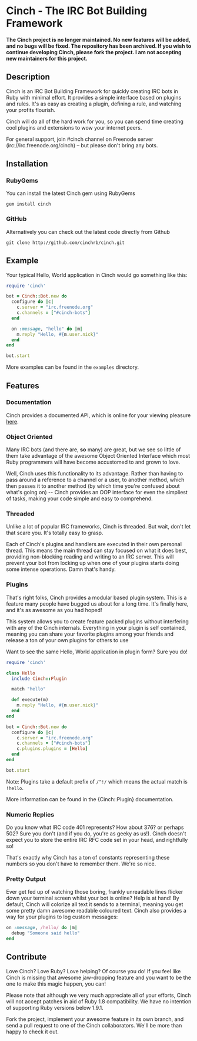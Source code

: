 Cinch - The IRC Bot Building Framework
=====================================

**The Cinch project is no longer maintained. No new features will be
added, and no bugs will be fixed. The repository has been archived. If
you wish to continue developing Cinch, please fork the project. I am
not accepting new maintainers for this project.**

Description
-----------

Cinch is an IRC Bot Building Framework for quickly creating IRC bots in
Ruby with minimal effort. It provides a simple interface based on plugins and
rules. It's as easy as creating a plugin, defining a rule, and watching your
profits flourish.

Cinch will do all of the hard work for you, so you can spend time creating cool
plugins and extensions to wow your internet peers.

For general support, join #cinch channel on Freenode server (irc://irc.freenode.org/cinch) – but
please don't bring any bots.

Installation
------------

### RubyGems

You can install the latest Cinch gem using RubyGems

```
gem install cinch
```

### GitHub

Alternatively you can check out the latest code directly from Github

```
git clone http://github.com/cinchrb/cinch.git
```

Example
-------

Your typical Hello, World application in Cinch would go something like this:

```ruby
require 'cinch'

bot = Cinch::Bot.new do
  configure do |c|
    c.server = "irc.freenode.org"
    c.channels = ["#cinch-bots"]
  end

  on :message, "hello" do |m|
    m.reply "Hello, #{m.user.nick}"
  end
end

bot.start
```

More examples can be found in the `examples` directory.

Features
--------

### Documentation

Cinch provides a documented API, which is online for your viewing pleasure
[here](http://rubydoc.info/gems/cinch/frames).

### Object Oriented

Many IRC bots (and there are, **so** many) are great, but we see so little of
them take advantage of the awesome Object Oriented Interface which most Ruby
programmers will have become accustomed to and grown to love.

Well, Cinch uses this functionality to its advantage. Rather than having to
pass around a reference to a channel or a user, to another method, which then
passes it to another method (by which time you're confused about what's
going on) -- Cinch provides an OOP interface for even the simpliest of tasks,
making your code simple and easy to comprehend.

### Threaded

Unlike a lot of popular IRC frameworks, Cinch is threaded. But wait, don't let
that scare you. It's totally easy to grasp.

Each of Cinch's plugins and handlers are executed in their own personal thread.
This means the main thread can stay focused on what it does best, providing
non-blocking reading and writing to an IRC server. This will prevent your bot
from locking up when one of your plugins starts doing some intense operations.
Damn that's handy.

### Plugins

That's right folks, Cinch provides a modular based plugin system. This is a
feature many people have bugged us about for a long time. It's finally here,
and it's as awesome as you had hoped!

This system allows you to create feature packed plugins without interfering with
any of the Cinch internals. Everything in your plugin is self contained, meaning
you can share your favorite plugins among your friends and release a ton of
your own plugins for others to use

Want to see the same Hello, World application in plugin form? Sure you do!

```ruby
require 'cinch'

class Hello
  include Cinch::Plugin

  match "hello"

  def execute(m)
    m.reply "Hello, #{m.user.nick}"
  end
end

bot = Cinch::Bot.new do
  configure do |c|
    c.server = "irc.freenode.org"
    c.channels = ["#cinch-bots"]
    c.plugins.plugins = [Hello]
  end
end

bot.start
```

Note: Plugins take a default prefix of `/^!/` which means the actual match is `!hello`.

More information can be found in the {Cinch::Plugin} documentation.

### Numeric Replies

Do you know what IRC code 401 represents? How about 376? or perhaps 502?
Sure you don't (and if you do, you're as geeky as us!). Cinch doesn't expect you
to store the entire IRC RFC code set in your head, and rightfully so!

That's exactly why Cinch has a ton of constants representing these numbers
so you don't have to remember them. We're so nice.

### Pretty Output

Ever get fed up of watching those boring, frankly unreadable lines
flicker down your terminal screen whilst your bot is online? Help is
at hand! By default, Cinch will colorize all text it sends to a
terminal, meaning you get some pretty damn awesome readable coloured
text. Cinch also provides a way for your plugins to log custom
messages:

```ruby
on :message, /hello/ do |m|
  debug "Someone said hello"
end
```

Contribute
----------

Love Cinch? Love Ruby? Love helping? Of course you do! If you feel like Cinch
is missing that awesome jaw-dropping feature and you want to be the one to
make this magic happen, you can!

Please note that although we very much appreciate all of your efforts, Cinch
will not accept patches in aid of Ruby 1.8 compatibility. We have no intention
of supporting Ruby versions below 1.9.1.

Fork the project, implement your awesome feature in its own branch, and send
a pull request to one of the Cinch collaborators. We'll be more than happy
to check it out.
